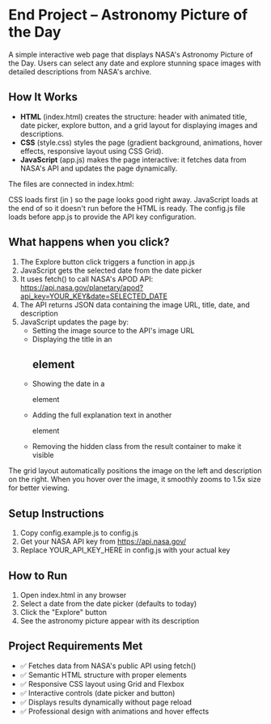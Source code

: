# End Project – Astronomy Picture of the Day

A simple interactive web page that displays NASA's Astronomy Picture of the Day. Users can select any date and explore stunning space images with detailed descriptions from NASA's archive.

## How It Works

- **HTML** (index.html) creates the structure: header with animated title, date picker, explore button, and a grid layout for displaying images and descriptions.
- **CSS** (style.css) styles the page (gradient background, animations, hover effects, responsive layout using CSS Grid).
- **JavaScript** (app.js) makes the page interactive: it fetches data from NASA's API and updates the page dynamically.

The files are connected in index.html:

<script src="config.js"></script>
<script src="app.js"></script>

CSS loads first (in <head>) so the page looks good right away. JavaScript loads at the end of <body> so it doesn't run before the HTML is ready. The config.js file loads before app.js to provide the API key configuration.

## What happens when you click?

1. The Explore button click triggers a function in app.js
2. JavaScript gets the selected date from the date picker
3. It uses fetch() to call NASA's APOD API: https://api.nasa.gov/planetary/apod?api_key=YOUR_KEY&date=SELECTED_DATE
4. The API returns JSON data containing the image URL, title, date, and description
5. JavaScript updates the page by:
   - Setting the image source to the API's image URL
   - Displaying the title in an <h2> element
   - Showing the date in a <p> element
   - Adding the full explanation text in another <p> element
   - Removing the hidden class from the result container to make it visible

The grid layout automatically positions the image on the left and description on the right. When you hover over the image, it smoothly zooms to 1.5x size for better viewing.

## Setup Instructions

1. Copy config.example.js to config.js
2. Get your NASA API key from https://api.nasa.gov/
3. Replace YOUR_API_KEY_HERE in config.js with your actual key

## How to Run

1. Open index.html in any browser
2. Select a date from the date picker (defaults to today)
3. Click the "Explore" button
4. See the astronomy picture appear with its description

## Project Requirements Met

- ✅ Fetches data from NASA's public API using fetch()
- ✅ Semantic HTML structure with proper elements
- ✅ Responsive CSS layout using Grid and Flexbox
- ✅ Interactive controls (date picker and button)
- ✅ Displays results dynamically without page reload
- ✅ Professional design with animations and hover effects

